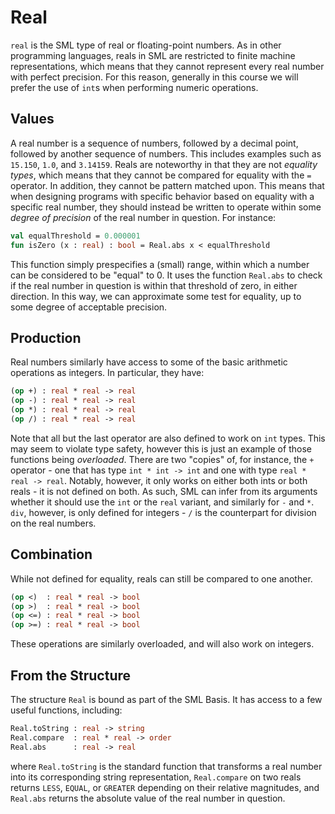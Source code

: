 # Real

`real` is the SML type of real or floating-point numbers. As in other programming languages, reals in SML are restricted to finite machine representations, which means that they cannot represent every real number with perfect precision. For this reason, generally in this course we will prefer the use of `int`s when performing numeric operations.

## Values
A real number is a sequence of numbers, followed by a decimal point, followed by another sequence of numbers. This includes examples such as `15.150`, `1.0`, and `3.14159`. Reals are noteworthy in that they are not _equality types_, which means that they cannot be compared for equality with the `=` operator. In addition, they cannot be pattern matched upon. This means that when designing programs with specific behavior based on equality with a specific real number, they should instead be written to operate within some _degree of precision_ of the real number in question. For instance:
```sml
val equalThreshold = 0.000001
fun isZero (x : real) : bool = Real.abs x < equalThreshold
```

This function simply prespecifies a (small) range, within which a number can be considered to be "equal" to 0. It uses the function `Real.abs` to check if the real number in question is within that threshold of zero, in either direction. In this way, we can approximate some test for equality, up to some degree of acceptable precision.

## Production
Real numbers similarly have access to some of the basic arithmetic operations as integers. In particular, they have:
```sml
(op +) : real * real -> real
(op -) : real * real -> real
(op *) : real * real -> real
(op /) : real * real -> real
```

Note that all but the last operator are also defined to work on `int` types. This may seem to violate type safety, however this is just an example of those functions being _overloaded_. There are two "copies" of, for instance, the `+` operator - one that has type `int * int -> int` and one with type `real * real -> real`. Notably, however, it only works on either both ints or both reals - it is not defined on both. As such, SML can infer from its arguments whether it should use the `int` or the `real` variant, and similarly for `-` and `*`. `div`, however, is only defined for integers - `/` is the counterpart for division on the real numbers.

## Combination
While not defined for equality, reals can still be compared to one another.
```sml
(op <)  : real * real -> bool
(op >)  : real * real -> bool
(op <=) : real * real -> bool
(op >=) : real * real -> bool
```

These operations are similarly overloaded, and will also work on integers.

## From the Structure
The structure `Real` is bound as part of the SML Basis. It has access to a few useful functions, including:
```sml
Real.toString : real -> string
Real.compare  : real * real -> order
Real.abs      : real -> real
```
where `Real.toString` is the standard function that transforms a real number into its corresponding string representation, `Real.compare` on two reals returns `LESS`, `EQUAL`, or `GREATER` depending on their relative magnitudes, and `Real.abs` returns the absolute value of the real number in question.

